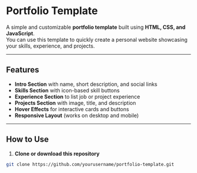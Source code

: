 # Portfolio Template

A simple and customizable **portfolio template** built using **HTML, CSS, and JavaScript**.  
You can use this template to quickly create a personal website showcasing your skills, experience, and projects.

---

## Features

- **Intro Section** with name, short description, and social links  
- **Skills Section** with icon-based skill buttons  
- **Experience Section** to list job or project experience  
- **Projects Section** with image, title, and description  
- **Hover Effects** for interactive cards and buttons  
- **Responsive Layout** (works on desktop and mobile)

---

## How to Use

1. **Clone or download this repository**

```bash
git clone https://github.com/yourusername/portfolio-template.git

